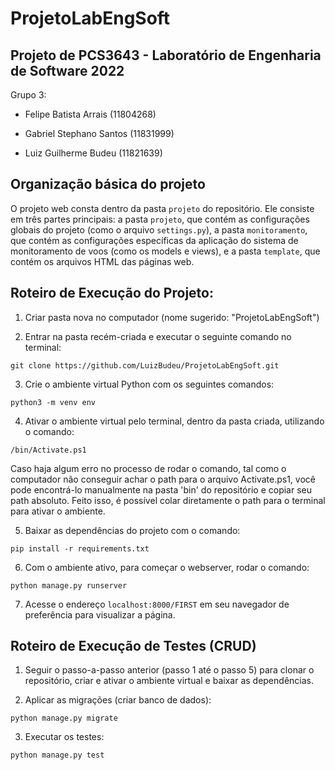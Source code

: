 # ProjetoLabEngSoft

## Projeto de PCS3643 - Laboratório de Engenharia de Software 2022

Grupo 3:

- Felipe Batista Arrais (11804268)

- Gabriel Stephano Santos (11831999)

- Luiz Guilherme Budeu (11821639)

## Organização básica do projeto

O projeto web consta dentro da pasta `projeto` do repositório. Ele consiste em três partes principais: a pasta `projeto`, que contém as configurações globais do projeto (como o arquivo `settings.py`), a pasta `monitoramento`, que contém as configurações específicas da aplicação do sistema de monitoramento de voos (como os models e views), e a pasta `template`, que contém os arquivos HTML das páginas web.

## Roteiro de Execução do Projeto:

1. Criar pasta nova no computador (nome sugerido: "ProjetoLabEngSoft")

2. Entrar na pasta recém-criada e executar o seguinte comando no terminal:

```
git clone https://github.com/LuizBudeu/ProjetoLabEngSoft.git
```

3. Crie o ambiente virtual Python com os seguintes comandos:

```
python3 -m venv env
```

4. Ativar o ambiente virtual pelo terminal, dentro da pasta criada, utilizando o comando:

```
/bin/Activate.ps1
```

Caso haja algum erro no processo de rodar o comando, tal como o computador não conseguir achar o path para o arquivo Activate.ps1, você pode encontrá-lo manualmente na pasta 'bin' do repositório e copiar seu path absoluto. Feito isso, é possível colar diretamente o path para o terminal para ativar o ambiente.

5. Baixar as dependências do projeto com o comando:

```
pip install -r requirements.txt
```

6. Com o ambiente ativo, para começar o webserver, rodar o comando:

```
python manage.py runserver
```

7. Acesse o endereço `localhost:8000/FIRST` em seu navegador de preferência para visualizar a página.

## Roteiro de Execução de Testes (CRUD)

1. Seguir o passo-a-passo anterior (passo 1 até o passo 5) para clonar o repositório, criar e ativar o ambiente virtual e baixar as dependências.

2. Aplicar as migrações (criar banco de dados):

```
python manage.py migrate
```

3. Executar os testes:

```
python manage.py test
```
